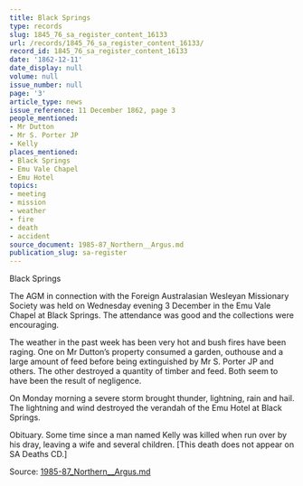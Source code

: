 ```yaml
---
title: Black Springs
type: records
slug: 1845_76_sa_register_content_16133
url: /records/1845_76_sa_register_content_16133/
record_id: 1845_76_sa_register_content_16133
date: '1862-12-11'
date_display: null
volume: null
issue_number: null
page: '3'
article_type: news
issue_reference: 11 December 1862, page 3
people_mentioned:
- Mr Dutton
- Mr S. Porter JP
- Kelly
places_mentioned:
- Black Springs
- Emu Vale Chapel
- Emu Hotel
topics:
- meeting
- mission
- weather
- fire
- death
- accident
source_document: 1985-87_Northern__Argus.md
publication_slug: sa-register
---
```


Black Springs

The AGM in connection with the Foreign Australasian Wesleyan Missionary Society was held on Wednesday evening 3 December in the Emu Vale Chapel at Black Springs.  The attendance was good and the collections were encouraging.

The weather in the past week has been very hot and bush fires have been raging.  One on Mr Dutton’s property consumed a garden, outhouse and a large amount of feed before being extinguished by Mr S. Porter JP and others.  The other destroyed a quantity of timber and feed.  Both seem to have been the result of negligence.

On Monday morning a severe storm brought thunder, lightning, rain and hail.  The lightning and wind destroyed the verandah of the Emu Hotel at Black Springs.

Obituary.  Some time since a man named Kelly was killed when run over by his dray, leaving a wife and several children.  [This death does not appear on SA Deaths CD.]

Source: [1985-87_Northern__Argus.md](/downloads/markdown/1985-87_Northern__Argus.md)
